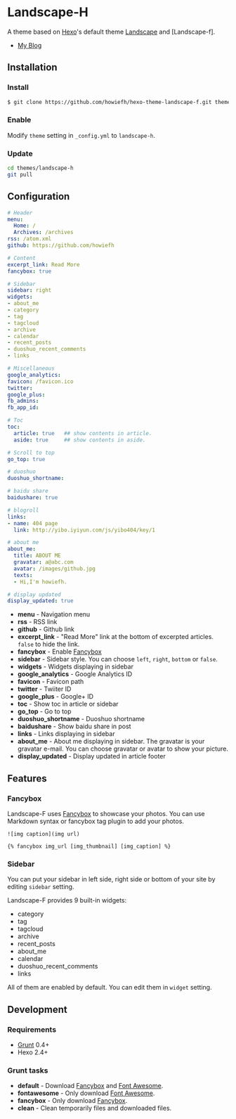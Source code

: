 # Landscape-H

A theme based on [Hexo]'s default theme [Landscape] and [Landscape\-f].

- [My Blog](https://larryhan.me)

## Installation

### Install

``` bash
$ git clone https://github.com/howiefh/hexo-theme-landscape-f.git themes/landscape-h
```

### Enable

Modify `theme` setting in `_config.yml` to `landscape-h`.

### Update

``` bash
cd themes/landscape-h
git pull
```

## Configuration

``` yml
# Header
menu:
  Home: /
  Archives: /archives
rss: /atom.xml
github: https://github.com/howiefh

# Content
excerpt_link: Read More
fancybox: true

# Sidebar
sidebar: right
widgets:
- about_me
- category
- tag
- tagcloud
- archive
- calendar
- recent_posts
- duoshuo_recent_comments
- links

# Miscellaneous
google_analytics:
favicon: /favicon.ico
twitter:
google_plus:
fb_admins:
fb_app_id:

# Toc
toc:
  article: true   ## show contents in article.
  aside: true     ## show contents in aside.

# Scroll to top
go_top: true

# duoshuo
duoshuo_shortname: 

# baidu share
baidushare: true

# blogroll
links:
- name: 404 page
  link: http://yibo.iyiyun.com/js/yibo404/key/1

# about me
about_me:
  title: ABOUT ME
  gravatar: a@abc.com
  avatar: /images/github.jpg
  texts:
  - Hi,I'm howiefh.

# display updated
display_updated: true
```

- **menu** - Navigation menu
- **rss** - RSS link
- **github** - Github link
- **excerpt_link** - "Read More" link at the bottom of excerpted articles. `false` to hide the link.
- **fancybox** - Enable [Fancybox]
- **sidebar** - Sidebar style. You can choose `left`, `right`, `bottom` or `false`.
- **widgets** - Widgets displaying in sidebar
- **google_analytics** - Google Analytics ID
- **favicon** - Favicon path
- **twitter** - Twiiter ID
- **google_plus** - Google+ ID
- **toc** - Show toc in article or sidebar
- **go_top** - Go to top
- **duoshuo_shortname** - Duoshuo shortname
- **baidushare** - Show baidu share in post
- **links** - Links displaying in sidebar
- **about_me** - About me displaying in sidebar. The gravatar is your gravatar e-mail. You can choose gravatar or avatar to show your picture. 
- **display_updated** - Display updated in article footer

## Features

### Fancybox

Landscape-F uses [Fancybox] to showcase your photos. You can use Markdown syntax or fancybox tag plugin to add your photos.

```
![img caption](img url)

{% fancybox img_url [img_thumbnail] [img_caption] %}
```

### Sidebar

You can put your sidebar in left side, right side or bottom of your site by editing `sidebar` setting.

Landscape-F provides 9 built-in widgets:

- category
- tag
- tagcloud
- archive
- recent_posts
- about_me
- calendar
- duoshuo_recent_comments
- links

All of them are enabled by default. You can edit them in `widget` setting.

## Development

### Requirements

- [Grunt] 0.4+
- Hexo 2.4+

### Grunt tasks

- **default** - Download [Fancybox] and [Font Awesome].
- **fontawesome** - Only download [Font Awesome].
- **fancybox** - Only download [Fancybox].
- **clean** - Clean temporarily files and downloaded files.

[Hexo]: http://zespia.tw/hexo/
[Fancybox]: http://fancyapps.com/fancybox/
[Font Awesome]: http://fontawesome.io/
[Grunt]: http://gruntjs.com/
[Landscape]: https://github.com/hexojs/hexo-theme-landscape
